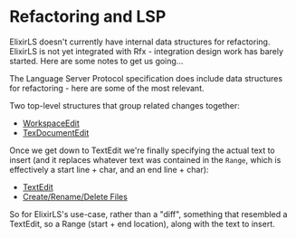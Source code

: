 # Refactoring and LSP

ElixirLS doesn't currently have internal data structures for refactoring.
ElixirLS is not yet integrated with Rfx - integration design work has barely
started.  Here are some notes to get us going...

The Language Server Protocol specification does include data structures for
refactoring - here are some of the most relevant.

Two top-level structures that group related changes together: 

- [WorkspaceEdit](https://microsoft.github.io/language-server-protocol/specifications/specification-current/#workspaceEdit)
- [TexDocumentEdit](https://microsoft.github.io/language-server-protocol/specifications//specification-3-17/#textDocumentEdit)

Once we get down to TextEdit we're finally specifying the actual text to insert
(and it replaces whatever text was contained in the `Range`, which is
effectively a start line + char, and an end line + char): 

- [TextEdit](https://microsoft.github.io/language-server-protocol/specifications//specification-3-17/#textEdit)
- [Create/Rename/Delete Files](https://microsoft.github.io/language-server-protocol/specifications//specification-3-17/#resourceChanges)

So for ElixirLS's use-case, rather than a "diff", something that resembled a
TextEdit, so a Range (start + end location), along with the text to insert.

